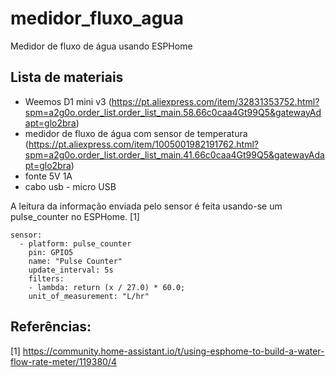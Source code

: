 # medidor_fluxo_agua
Medidor de fluxo de água usando ESPHome

## Lista de materiais

- Weemos D1 mini v3 (https://pt.aliexpress.com/item/32831353752.html?spm=a2g0o.order_list.order_list_main.58.66c0caa4Gt99Q5&gatewayAdapt=glo2bra)
- medidor de fluxo de água com sensor de temperatura (https://pt.aliexpress.com/item/1005001982191762.html?spm=a2g0o.order_list.order_list_main.41.66c0caa4Gt99Q5&gatewayAdapt=glo2bra)
- fonte 5V 1A
- cabo usb - micro USB


A leitura da informação enviada pelo sensor é feita usando-se um pulse_counter no ESPHome. [1]

    sensor:
      - platform: pulse_counter
        pin: GPIO5
        name: "Pulse Counter"
        update_interval: 5s
        filters:
        - lambda: return (x / 27.0) * 60.0;
        unit_of_measurement: "L/hr"  



## Referências:

[1] https://community.home-assistant.io/t/using-esphome-to-build-a-water-flow-rate-meter/119380/4

